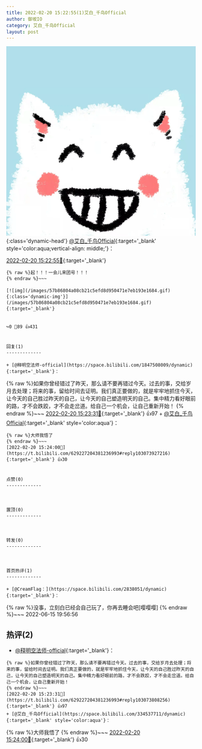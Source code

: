 ```yaml
---
title: 2022-02-20 15:22:55(1)艾白_千鸟Official
author: 御坂IO
category: 艾白_千鸟Official
layout: post
---
```


![img](/images/9ae8b9445fd0665cc014d9080156a45271be73c6.jpg){:class='dynamic-head'}
[@艾白_千鸟Official](https://space.bilibili.com/334537711/dynamic){:target='_blank' style='color:aqua;vertical-align: middle;'}：

[2022-02-20 15:22:55🔗](https://t.bilibili.com/629227204381236993){:target='_blank'}

~~~
{% raw %}起！！！一会儿来团号！！！
{% endraw %}~~~

[![img](/images/57b86804a08cb21c5efd8d950471e7eb193e1684.gif){:class='dynamic-img'}](/images/57b86804a08cb21c5efd8d950471e7eb193e1684.gif){:target='_blank'}


↪️0 💬89 👍431


回复(1)
-------------

+ [@释明空法师-official](https://space.bilibili.com/1847508009/dynamic){:target='_blank'}：
~~~
{% raw %}如果你曾经错过了昨天，那么请不要再错过今天。过去的事，交给岁月去处理；将来的事，留给时间去证明。我们真正要做的，就是牢牢地抓住今天，让今天的自己胜过昨天的自己，让今天的自己塑造明天的自己。集中精力看好眼前的路，才不会跌跤，才不会走岔道。给自己一个机会，让自己重新开始！
{% endraw %}~~~
[2022-02-20 15:23:31🔗](https://t.bilibili.com/629227204381236993#reply103073808256){:target='_blank'} 👍97
    + [@艾白_千鸟Official](https://space.bilibili.com/334537711/dynamic){:target='_blank' style='color:aqua'}：
~~~
{% raw %}大师我悟了
{% endraw %}~~~
[2022-02-20 15:24:00🔗](https://t.bilibili.com/629227204381236993#reply103073927216){:target='_blank'} 👍30


点赞(0)
-------------



置顶(0)
-------------



转发(0)
-------------



首页热评(1)
-------------

+ [@CreamFlag：](https://space.bilibili.com/2838051/dynamic){:target='_blank'}：
~~~
{% raw %}没事，立刻白已经会自己玩了，你再去睡会吧[嘤嘤嘤]
{% endraw %}~~~
2022-06-15 19:56:56


热评(2)
-------------

+ [@释明空法师-official](https://space.bilibili.com/1847508009/dynamic){:target='_blank'}：
~~~
{% raw %}如果你曾经错过了昨天，那么请不要再错过今天。过去的事，交给岁月去处理；将来的事，留给时间去证明。我们真正要做的，就是牢牢地抓住今天，让今天的自己胜过昨天的自己，让今天的自己塑造明天的自己。集中精力看好眼前的路，才不会跌跤，才不会走岔道。给自己一个机会，让自己重新开始！
{% endraw %}~~~
[2022-02-20 15:23:31🔗](https://t.bilibili.com/629227204381236993#reply103073808256){:target='_blank'} 👍97
+ [@艾白_千鸟Official](https://space.bilibili.com/334537711/dynamic){:target='_blank' style='color:aqua'}：
~~~
{% raw %}大师我悟了
{% endraw %}~~~
[2022-02-20 15:24:00🔗](https://t.bilibili.com/629227204381236993#reply103073927216){:target='_blank'} 👍30


